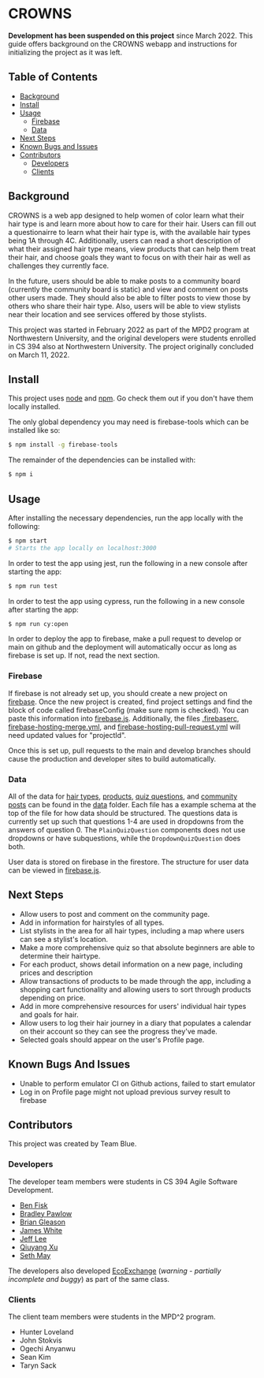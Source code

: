 # CROWNS

**Development has been suspended on this project** since March 2022. This guide offers background on the CROWNS webapp and instructions for initializing the project as it was left. 

## Table of Contents

- [Background](#background)
- [Install](#install)
- [Usage](#usage)
  - [Firebase](#firebase)
  - [Data](#data)
- [Next Steps](#next-steps)
- [Known Bugs and Issues](#bugs-and-issues)
- [Contributors](#contributors)
  - [Developers](#developers)
  - [Clients](#clients)


## Background

CROWNS is a web app designed to help women of color learn what their hair type is and learn more about how to care for their hair. Users can fill out a questionairre to learn what their hair type is, with the available hair types being 1A through 4C. Additionally, users can read a short description of what their assigned hair type means, view products that can help them treat their hair, and choose goals they want to focus on with their hair as well as challenges they currently face.

In the future, users should be able to make posts to a community board (currently the community board is static) and view and comment on posts other users made. They should also be able to filter posts to view those by others who share their hair type. Also, users will be able to view stylists near their location and see services offered by those stylists.

This project was started in February 2022 as part of the MPD2 program at Northwestern University, and the original developers were students enrolled in CS 394 also at Northwestern University. The project originally concluded on March 11, 2022.

## Install

This project uses [node](http://nodejs.org) and [npm](https://npmjs.com). Go check them out if you don't have them locally installed.

The only global dependency you may need is firebase-tools which can be installed like so:

```sh
$ npm install -g firebase-tools
```

The remainder of the dependencies can be installed with:

```sh
$ npm i
```

## Usage

After installing the necessary dependencies, run the app locally with the following:

```sh
$ npm start
# Starts the app locally on localhost:3000
```

In order to test the app using jest, run the following in a new console after starting the app:

```sh
$ npm run test
```

In order to test the app using cypress, run the following in a new console after starting the app:

```sh
$ npm run cy:open
```

In order to deploy the app to firebase, make a pull request to develop or main on github and the deployment will automatically occur as long as firebase is set up. If not, read the next section.

### Firebase

If firebase is not already set up, you should create a new project on [firebase](https://console.firebase.google.com/u/0/). Once the new project is created, find project settings and find the block of code called firebaseConfig (make sure npm is checked). You can paste this information into [firebase.js](src/utilities/firebase.js). Additionally, the files [.firebaserc](.firebaserc), [firebase-hosting-merge.yml](.github/workflows/firebase-hosting-merge.yml), and [firebase-hosting-pull-request.yml](.github/workflows/firebase-hosting-pull-request.yml) will need updated values for "projectId".

Once this is set up, pull requests to the main and develop branches should cause the production and developer sites to build automatically.

### Data

All of the data for [hair types](src/data/Hairtypes.js), [products](src/data/Products.js), [quiz questions](src/data/Questions.js), and [community posts](src/data/Post.js) can be found in the [data](src/data/) folder.
Each file has a example schema at the top of the file for how data should be structured. The questions data is currently set up such that questions 1-4 are used in dropdowns from the answers of question 0. The `PlainQuizQuestion` components does not use dropdowns or have subquestions, while the `DropdownQuizQuestion` does both.


User data is stored on firebase in the firestore. The structure for user data can be viewed in [firebase.js](src/utilities/firebase.js).

## Next Steps

- Allow users to post and comment on the community page.
- Add in information for hairstyles of all types.
- List stylists in the area for all hair types, including a map where users can see a stylist's location. 
- Make a more comprehensive quiz so that absolute beginners are able to determine their hairtype.
- For each product, shows detail information on a new page, including prices and description
- Allow transactions of products to be made through the app, including a shopping cart functionality and allowing users to sort through products depending on price.
- Add in more comprehensive resources for users' individual hair types and goals for hair.
- Allow users to log their hair journey in a diary that populates a calendar on their account so they can see the progress they've made.
- Selected goals should appear on the user's Profile page.

## Known Bugs And Issues

- Unable to perform emulator CI on Github actions, failed to start emulator
- Log in on Profile page might not upload previous survey result to firebase

## Contributors

This project was created by Team Blue.

### Developers

The developer team members were students in CS 394 Agile Software Development.

- [Ben Fisk](https://github.com/bfiskers)
- [Bradley Pawlow](https://github.com/bpawlow)
- [Brian Gleason](https://github.com/BrianGleason)
- [James White](https://github.com/jimmy-white)
- [Jeff Lee](https://github.com/jeffjwl)
- [Qiuyang Xu](https://github.com/Timxuv587)
- [Seth May](https://github.com/sethdmay)

The developers also developed [EcoExchange](https://github.com/394-win22/EcoExchange) (*warning - partially incomplete and buggy*) as part of the same class.

### Clients

The client team members were students in the MPD^2 program.

- Hunter Loveland
- John Stokvis
- Ogechi Anyanwu
- Sean Kim
- Taryn Sack
